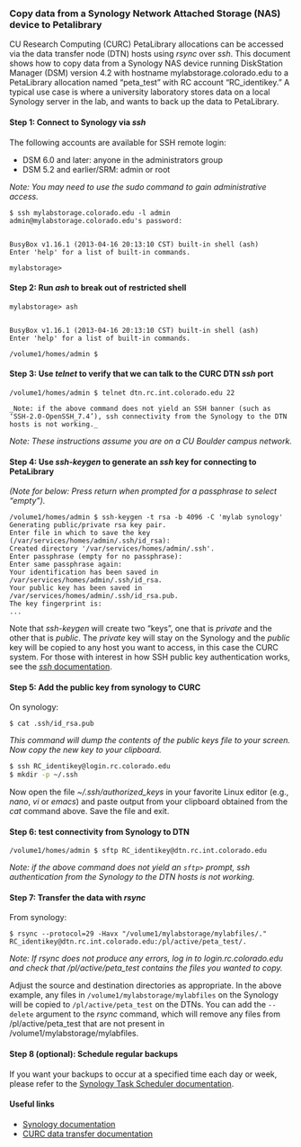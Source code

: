 ### Copy data from a Synology Network Attached Storage (NAS) device to Petalibrary

CU Research Computing (CURC) PetaLibrary allocations can be accessed via the data transfer node (DTN) hosts using _rsync_ over _ssh_. This document shows how to copy data from a Synology NAS device running DiskStation Manager (DSM) version 4.2 with hostname mylabstorage.colorado.edu to a PetaLibrary allocation named “peta_test” with RC account “RC_identikey.”  A typical use case is where a university laboratory stores data on a local Synology server in the lab, and wants to back up the data to PetaLibrary.

#### Step 1: Connect to Synology via _ssh_ 

The following accounts are available for SSH remote login:
* DSM 6.0 and later: anyone in the administrators group
* DSM 5.2 and earlier/SRM: admin or root

_Note: You may need to use the _sudo_ command to gain administrative access._

```
$ ssh mylabstorage.colorado.edu -l admin
admin@mylabstorage.colorado.edu's password:


BusyBox v1.16.1 (2013-04-16 20:13:10 CST) built-in shell (ash)
Enter 'help' for a list of built-in commands.

mylabstorage>
```


#### Step 2: Run _ash_ to break out of restricted shell

```
mylabstorage> ash


BusyBox v1.16.1 (2013-04-16 20:13:10 CST) built-in shell (ash)
Enter 'help' for a list of built-in commands.

/volume1/homes/admin $
```

#### Step 3: Use _telnet_ to verify that we can talk to the CURC DTN _ssh_ port

```
/volume1/homes/admin $ telnet dtn.rc.int.colorado.edu 22

_Note: if the above command does not yield an SSH banner (such as ‘SSH-2.0-OpenSSH_7.4’), ssh connectivity from the Synology to the DTN hosts is not working._
```
_Note: These instructions assume you are on a CU Boulder campus network._

#### Step 4: Use _ssh-keygen_ to generate an _ssh_ key for connecting to PetaLibrary 

_(Note for below: Press return when prompted for a passphrase to select “empty”)._

```
/volume1/homes/admin $ ssh-keygen -t rsa -b 4096 -C 'mylab synology'
Generating public/private rsa key pair.
Enter file in which to save the key (/var/services/homes/admin/.ssh/id_rsa):
Created directory '/var/services/homes/admin/.ssh'.
Enter passphrase (empty for no passphrase):
Enter same passphrase again:
Your identification has been saved in /var/services/homes/admin/.ssh/id_rsa.
Your public key has been saved in /var/services/homes/admin/.ssh/id_rsa.pub.
The key fingerprint is:
...
```

Note that _ssh-keygen_ will create two “keys”, one that is _private_ and the other that is _public_. The _private_ key will stay on the Synology and the _public_ key will be copied to any host you want to access, in this case the CURC system.  For those with interest in how  SSH public key authentication works, see the [_ssh_ documentation](https://www.ssh.com/academy/ssh/public-key-authentication).

#### Step 5: Add the public key from synology to CURC

On synology:

```
$ cat .ssh/id_rsa.pub
```
_This command will dump the contents of the public keys file to your screen. Now copy the new key to your clipboard._
```bash
$ ssh RC_identikey@login.rc.colorado.edu
$ mkdir -p ~/.ssh
```

Now open the file _~/.ssh/authorized_keys_ in your favorite Linux editor (e.g., _nano_, _vi_ or _emacs_) and paste output from your clipboard obtained from the _cat_ command above. Save the file and exit.

#### Step 6: test connectivity from Synology to DTN

```
/volume1/homes/admin $ sftp RC_identikey@dtn.rc.int.colorado.edu
```

_Note: if the above command does not yield an `sftp>` prompt, ssh authentication from the Synology to the DTN hosts is not working._

#### Step 7: Transfer the data with _rsync_

From synology:
```
$ rsync --protocol=29 -Havx "/volume1/mylabstorage/mylabfiles/." RC_identikey@dtn.rc.int.colorado.edu:/pl/active/peta_test/.
```

_Note: If _rsync_ does not produce any errors, log in to login.rc.colorado.edu and check that /pl/active/peta_test contains the files you wanted to copy._

Adjust the source and destination directories as appropriate. In the above example, any files in `/volume1/mylabstorage/mylabfiles` on the Synology will be copied to `/pl/active/peta_test` on the DTNs. You can add the `--delete` argument to the _rsync_ command, which will remove any files from /pl/active/peta_test that are not present in /volume1/mylabstorage/mylabfiles.

#### Step 8 (optional): Schedule regular backups

If you want your backups to occur at a specified time each day or week, please refer to the [Synology Task Scheduler documentation](https://www.synology.com/en-global/knowledgebase/DSM/help/DSM/AdminCenter/system_taskscheduler).  

#### Useful links

* [Synology documentation](https://www.synology.com/en-us/support/documentation?query=&type=All&section=All&p=1)
* [CURC data transfer documentation](../../compute/data-transfer)

